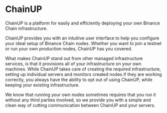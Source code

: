 # ChainUP

ChainUP is a platform for easily and efficiently deploying your own Binance Chain infrastructure.

ChainUP provides you with an intuitive user interface to help you configure your ideal setup of Binance Chain nodes.
Whether you want to join a testnet or run your own production nodes, ChainUP has you covered.

What makes ChainUP stand out from other managed infrastructure services, is that it provisions all
of your infrastructure on your own machines. While ChainUP takes care of creating the required infrastructure, 
setting up individual servers and monitors created nodes if they are working correctly, you always have the ability
to opt out of using ChainUP, while keeping your existing infrastructure. 

We know that running your own nodes sometimes requires that you run it without any third parties involved, 
so we provide you with a simple and clean way of cutting communication between ChainUP and your servers.
